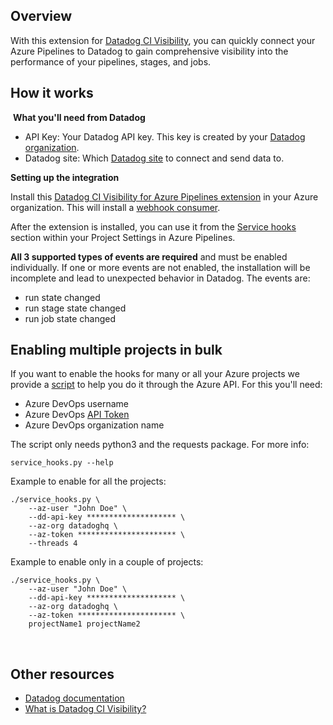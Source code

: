 ## Overview

With this extension for [Datadog CI Visibility](https://www.datadoghq.com/product/ci-cd-monitoring/#pipeline-visibility), you can quickly connect your Azure Pipelines to Datadog to gain comprehensive visibility into the performance of your pipelines, stages, and jobs.
​
​
## How it works
​
**What you'll need from Datadog**

- API Key: Your Datadog API key. This key is created by your [Datadog organization](https://docs.datadoghq.com/account_management/api-app-keys/).
- Datadog site: Which [Datadog site](https://docs.datadoghq.com/getting_started/site/) to connect and send data to.

​**Setting up the integration**

Install this [Datadog CI Visibility for Azure Pipelines extension](https://marketplace.visualstudio.com/items?itemName=Datadog.ci-visibility) in your Azure organization. This will install a [webhook consumer](https://learn.microsoft.com/en-us/azure/devops/extend/develop/add-service-hook?view=azure-devops).

After the extension is installed, you can use it from the [Service hooks](https://learn.microsoft.com/en-us/azure/devops/service-hooks/overview?view=azure-devops) section within your Project Settings in Azure Pipelines.

**All 3 supported types of events are required** and must be enabled individually. If one or more events are not enabled, the installation will be incomplete and lead to unexpected behavior in Datadog. The events are:

- run state changed
- run stage state changed
- run job state changed

## Enabling multiple projects in bulk

If you want to enable the hooks for many or all your Azure projects we provide a [script](https://raw.githubusercontent.com/DataDog/ci-visibility-azure-pipelines/main/service_hooks.py) to help you do it through the Azure API. For this you'll need:

- Azure DevOps username
- Azure DevOps [API Token](https://learn.microsoft.com/en-us/azure/devops/organizations/accounts/use-personal-access-tokens-to-authenticate?view=azure-devops&tabs=Windows#create-a-pat)
- Azure DevOps organization name

The script only needs python3 and the requests package. For more info:
```
service_hooks.py --help
```

Example to enable for all the projects:
```
./service_hooks.py \
    --az-user "John Doe" \
    --dd-api-key ******************** \
    --az-org datadoghq \
    --az-token ********************** \
    --threads 4
```

Example to enable only in a couple of projects:
```
./service_hooks.py \
    --az-user "John Doe" \
    --dd-api-key ******************** \
    --az-org datadoghq \
    --az-token ********************** \
    projectName1 projectName2
```
​
## Other resources
- [Datadog documentation](https://docs.datadoghq.com/continuous_integration/pipelines/azure/)
- [What is Datadog CI Visibility?](https://www.datadoghq.com/blog/datadog-ci-visibility/)

